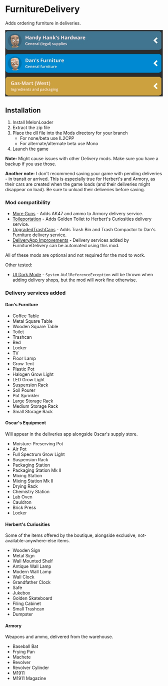 # FurnitureDelivery

Adds ordering furniture in deliveries.

![listing in deliveries app](https://raw.githubusercontent.com/k073l/s1-FurnitureDelivery/master/assets/listing.png)

## Installation
1. Install MelonLoader
2. Extract the zip file
3. Place the dll file into the Mods directory for your branch
   - For none/beta use IL2CPP
   - For alternate/alternate beta use Mono
4. Launch the game

**Note:** Might cause issues with other Delivery mods. Make sure you have a backup if you use those.

**Another note:** I don't recommend saving your game with pending deliveries - in transit or arrived. This is especially true for Herbert's and Armory, as their cars are created when the game loads (and their deliveries might disappear on load). Be sure to unload their deliveries before saving.

### Mod compatibility
- [More Guns](https://thunderstore.io/c/schedule-i/p/Universal/MoreGuns/) - Adds AK47 and ammo to Armory delivery service.
- [Toileportation](https://thunderstore.io/c/schedule-i/p/weedeej/Toileportation/) - Adds Golden Toilet to Herbert's Curiosities delivery service.
- [UpgradedTrashCans](https://thunderstore.io/c/schedule-i/p/j0ckinjz/UpgradedTrashCans_Mono/) - Adds Trash Bin and Trash Compactor to Dan's Furniture delivery service.
- [DeliveryApp Improvements](https://www.nexusmods.com/schedule1/mods/521) - Delivery services added by FurnitureDelivery can be automated using this mod.

All of these mods are optional and not required for the mod to work.

Other tested:
- [UI Dark Mode](https://www.nexusmods.com/schedule1/mods/554) - `System.NullReferenceException` will be thrown when adding delivery shops, but the mod will work fine otherwise.

### Delivery services added
#### Dan's Furniture
- Coffee Table
- Metal Square Table
- Wooden Square Table
- Toilet
- Trashcan
- Bed
- Locker
- TV
- Floor Lamp
- Grow Tent
- Plastic Pot
- Halogen Grow Light
- LED Grow Light
- Suspension Rack
- Soil Pourer
- Pot Sprinkler
- Large Storage Rack
- Medium Storage Rack
- Small Storage Rack

#### Oscar's Equipment
Will appear in the deliveries app alongside Oscar's supply store.
- Moisture-Preserving Pot
- Air Pot
- Full Spectrum Grow Light
- Suspension Rack
- Packaging Station
- Packaging Station Mk II
- Mixing Station
- Mixing Station Mk II
- Drying Rack
- Chemistry Station
- Lab Oven
- Cauldron
- Brick Press
- Locker

#### Herbert's Curiosities
Some of the items offered by the boutique, alongside exclusive, not-available-anywhere-else items.
- Wooden Sign
- Metal Sign
- Wall Mounted Shelf
- Antique Wall Lamp
- Modern Wall Lamp
- Wall Clock
- Grandfather Clock
- Safe
- Jukebox
- Golden Skateboard
- Filing Cabinet
- Small Trashcan
- Dumpster

#### Armory
Weapons and ammo, delivered from the warehouse.
- Baseball Bat
- Frying Pan
- Machete
- Revolver
- Revolver Cylinder
- M1911
- M1911 Magazine
